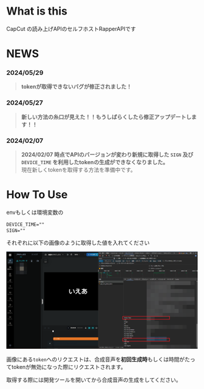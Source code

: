 # What is this
CapCut の読み上げAPIのセルフホストRapperAPIです

# NEWS
### 2024/05/29
> **tokenが取得できないバグが修正されました！**

### 2024/05/27
> **新しい方法の糸口が見えた！！もうしばらくしたら修正アップデートします！！**

### 2024/02/07
> **2024/02/07 時点でAPIのバージョンが変わり新規に取得した `SIGN` 及び `DEVICE_TIME` を利用したtokenの生成ができなくなりました。** <br>
現在新しくtokenを取得する方法を準備中です。

# How To Use
envもしくは環境変数の

```
DEVICE_TIME=""
SIGN=""
```
それぞれに以下の画像のように取得した値を入れてください

![Test Image](/images/capcut.png)

画像にある`token`へのリクエストは、合成音声を**初回生成時**もしくは時間がたってtokenが無効になった際にリクエストされます。

取得する際には開発ツールを開いてから合成音声の生成をしてください。

